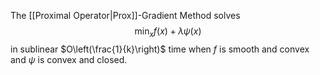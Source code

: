The [[Proximal Operator|Prox]]-Gradient Method solves
$$
\min _x f(x)+\lambda \psi(x)
$$
in sublinear $O\left(\frac{1}{k}\right)$ time when $f$ is smooth and convex and $\psi$ is convex and closed.
